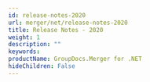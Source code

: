 ```yaml
---
id: release-notes-2020
url: merger/net/release-notes-2020
title: Release Notes - 2020
weight: 1
description: ""
keywords: 
productName: GroupDocs.Merger for .NET
hideChildren: False
---
```

